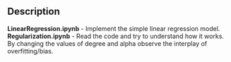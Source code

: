 ## Description
**LinearRegression.ipynb** - Implement the simple linear regression model. </br>
**Regularization.ipynb** - Read the code and try to understand how it works. By changing the values of degree and alpha observe the interplay of overfitting/bias. </br>
